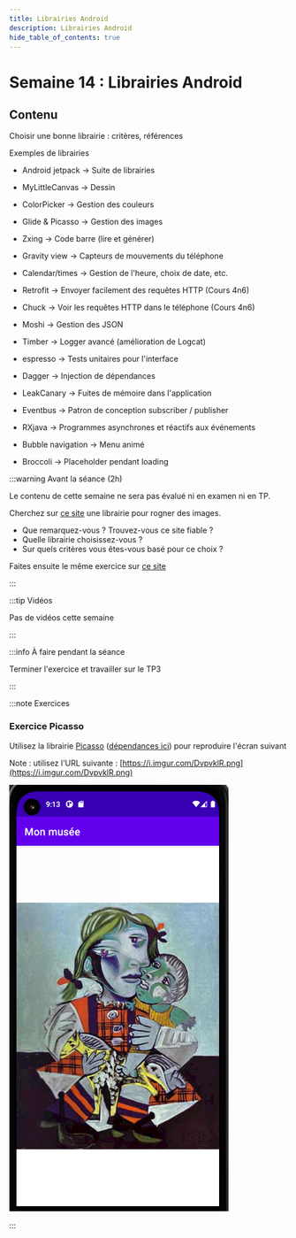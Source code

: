 ```yaml
---
title: Librairies Android
description: Librairies Android
hide_table_of_contents: true
---
```


# Semaine 14 : Librairies Android

## Contenu

Choisir une bonne librairie : critères, références

Exemples de librairies

<Row>

<Column>

- Android jetpack → Suite de librairies

- MyLittleCanvas → Dessin
- ColorPicker → Gestion des couleurs
- Glide & Picasso → Gestion des images
- Zxing → Code barre (lire et générer)
- Gravity view → Capteurs de mouvements du téléphone
- Calendar/times → Gestion de l'heure, choix de date, etc.

- Retrofit → Envoyer facilement des requêtes HTTP (Cours 4n6)
- Chuck → Voir les requêtes HTTP dans le téléphone (Cours 4n6)

</Column>

<Column>

- Moshi → Gestion des JSON
- Timber → Logger avancé (amélioration de Logcat)
- espresso → Tests unitaires pour l'interface
- Dagger → Injection de dépendances
- LeakCanary → Fuites de mémoire dans l'application
- Eventbus → Patron de conception subscriber / publisher
- RXjava → Programmes asynchrones et réactifs aux événements

- Bubble navigation → Menu animé
- Broccoli → Placeholder pendant loading

</Column>

</Row>

<Row>

<Column>

:::warning Avant la séance (2h)

Le contenu de cette semaine ne sera pas évalué ni en examen ni en TP.

Cherchez sur [ce site](https://android-arsenal.com/) une librairie pour rogner des images.

- Que remarquez-vous ? Trouvez-vous ce site fiable ?
- Quelle librairie choisissez-vous ?
- Sur quels critères vous êtes-vous basé pour ce choix ?

Faites ensuite le même exercice sur [ce site](https://www.appbrain.com/stats/libraries/tag/ui-component/android-widgets-and-ui-libraries)

:::

</Column>

<Column>

:::tip Vidéos

Pas de vidéos cette semaine

:::

</Column>

<Column>

:::info À faire pendant la séance

Terminer l'exercice et travailler sur le TP3

:::

</Column>

</Row>

:::note Exercices

### Exercice Picasso

Utilisez la librairie [Picasso](https://square.github.io/picasso/) ([dépendances ici](https://github.com/square/picasso)) pour reproduire l'écran suivant

Note : utilisez l'URL suivante : [https://i.imgur.com/DvpvklR.png](https://i.imgur.com/DvpvklR.png)

![picasso](_19-librairies-android/picasso.png)

:::

